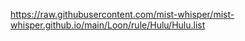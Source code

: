 https://raw.githubusercontent.com/mist-whisper/mist-whisper.github.io/main/Loon/rule/Hulu/Hulu.list
